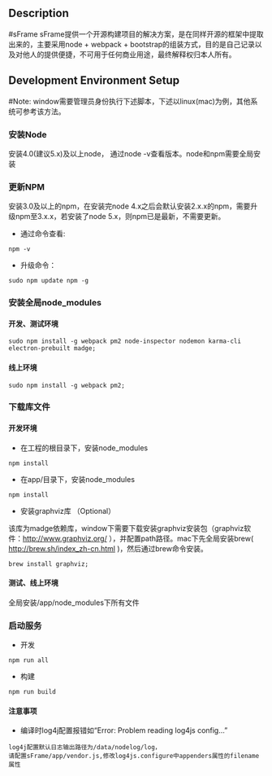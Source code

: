 ## Description
#sFrame
sFrame提供一个开源构建项目的解决方案，是在同样开源的框架中提取出来的，主要采用node + webpack + bootstrap的组装方式，目的是自己记录以及对他人的提供便捷，不可用于任何商业用途，最终解释权归本人所有。

## Development Environment Setup

#Note: window需要管理员身份执行下述脚本，下述以linux(mac)为例，其他系统可参考该方法。


### 安装Node
安装4.0(建议5.x)及以上node， 通过node -v查看版本。node和npm需要全局安装


### 更新NPM
安装3.0及以上的npm，在安装完node 4.x之后会默认安装2.x.x的npm，需要升级npm至3.x.x，若安装了node 5.x，则npm已是最新，不需要更新。
- 通过命令查看:

```
npm -v
```

- 升级命令：

```
sudo npm update npm -g
```


### 安装全局node_modules
#### 开发、测试环境

```
sudo npm install -g webpack pm2 node-inspector nodemon karma-cli electron-prebuilt madge;
```

#### 线上环境

```
sudo npm install -g webpack pm2;
```


### 下载库文件
#### 开发环境
- 在工程的根目录下，安装node_modules

```
npm install
```

- 在app/目录下，安装node_modules

```
npm install
```

- 安装graphviz库 （Optional）

该库为madge依赖库，window下需要下载安装graphviz安装包（graphviz软件：http://www.graphviz.org/ ），并配置path路径。mac下先全局安装brew( http://brew.sh/index_zh-cn.html )，然后通过brew命令安装。

```
brew install graphviz;
```

#### 测试、线上环境
全局安装/app/node_modules下所有文件


### 启动服务
- 开发

```
npm run all
```

- 构建

```
npm run build
```

#### 注意事项
- 编译时log4j配置报错如“Error: Problem reading log4js config...”
```
log4j配置默认日志输出路径为/data/nodelog/log，
请配置sFrame/app/vendor.js,修改log4js.configure中appenders属性的filename属性
```
